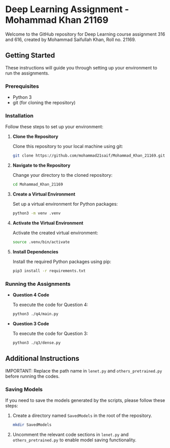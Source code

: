 # Deep Learning Assignment - Mohammad Khan 21169

Welcome to the GitHub repository for Deep Learning course assignment 316 and 616, created by Mohammad Saifullah Khan, Roll no. 21169.

## Getting Started

These instructions will guide you through setting up your environment to run the assignments.

### Prerequisites

- Python 3
- git (for cloning the repository)

### Installation

Follow these steps to set up your environment:

1. **Clone the Repository**

    Clone this repository to your local machine using git:

    ```bash
    git clone https://github.com/mohammad21saif/Mohammad_Khan_21169.git
    ```

2. **Navigate to the Repository**

    Change your directory to the cloned repository:

    ```bash
    cd Mohammad_Khan_21169
    ```

3. **Create a Virtual Environment**

    Set up a virtual environment for Python packages:

    ```bash
    python3 -m venv .venv
    ```

4. **Activate the Virtual Environment**

    Activate the created virtual environment:

    ```bash
    source .venv/bin/activate
    ```

5. **Install Dependencies**

    Install the required Python packages using pip:

    ```bash
    pip3 install -r requirements.txt
    ```

### Running the Assignments

- **Question 4 Code**

    To execute the code for Question 4:

    ```bash
    python3 ./q4/main.py
    ```

- **Question 3 Code**

    To execute the code for Question 3:

    ```bash
    python3 ./q3/dense.py
    ```

## Additional Instructions
IMPORTANT: Replace the path name in `lenet.py` and `others_pretrained.py` before running the codes.

### Saving Models

If you need to save the models generated by the scripts, please follow these steps:

1. Create a directory named `SavedModels` in the root of the repository.

    ```bash
    mkdir SavedModels
    ```

2. Uncomment the relevant code sections in `lenet.py` and `others_pretrained.py` to enable model saving functionality.


